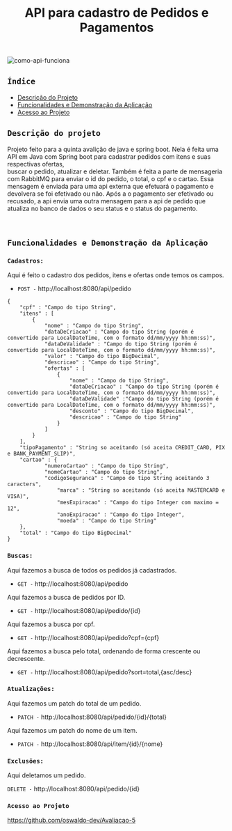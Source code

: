<h1 align="center">API para cadastro de Pedidos e Pagamentos</h1><br>

![como-api-funciona](https://user-images.githubusercontent.com/98189208/179321131-656d79ff-555d-4ca6-a9b5-5ee5f99ae474.jpg)

## `Índice`

* [Descrição do Projeto](#descrição-do-projeto)
* [Funcionalidades e Demonstração da Aplicação](#funcionalidades-e-demonstração-da-aplicação)
* [Acesso ao Projeto](#acesso-ao-projeto)

## `Descrição do projeto`
<p>Projeto feito para a quinta avalição de java e spring boot. Nela é feita uma API em Java com Spring boot para cadastrar pedidos com itens e suas respectivas ofertas,<br>
buscar o pedido, atualizar e deletar. Também é feita a parte de mensageria com RabbitMQ para enviar o id do pedido, o total, o cpf e o cartao. Essa mensagem é enviada para uma api externa que efetuará o pagamento e devolvera se foi efetivado ou não. Após a o pagamento ser efetivado ou recusado, a api envia uma outra mensagem para a api de pedido que atualiza no banco de dados o seu status e o status do pagamento.</p><br>

## `Funcionalidades e Demonstração da Aplicação`

### `Cadastros:`<br>

Aqui é feito o cadastro dos pedidos, itens e ofertas onde temos os campos.

- `POST -` http://localhost:8080/api/pedido<br>

```
{
    "cpf" : "Campo do tipo String",
    "itens" : [
        {
            "nome" : "Campo do tipo String",
            "dataDeCriacao" : "Campo do tipo String (porém é convertido para LocalDateTime, com o formato dd/mm/yyyy hh:mm:ss)",
            "dataDeValidade" : "Campo do tipo String (porém é convertido para LocalDateTime, com o formato dd/mm/yyyy hh:mm:ss)",
            "valor" : "Campo do tipo BigDecimal",
            "descricao" : "Campo do tipo String",
            "ofertas" : [
                {
                    "nome" : "Campo do tipo String",
                    "dataDeCriacao" : "Campo do tipo String (porém é convertido para LocalDateTime, com o formato dd/mm/yyyy hh:mm:ss)",
                    "dataDeValidade" :"Campo do tipo String (porém é convertido para LocalDateTime, com o formato dd/mm/yyyy hh:mm:ss)",
                    "desconto" : "Campo do tipo BigDecimal",
                    "descricao" : "Campo do tipo String"
                }
            ]
        }
    ],
    "tipoPagamento" : "String so aceitando (só aceita CREDIT_CARD, PIX e BANK_PAYMENT_SLIP)",
    "cartao" : {
            "numeroCartao" : "Campo do tipo String",
            "nomeCartao" : "Campo do tipo String",
            "codigoSeguranca" : "Campo do tipo String aceitando 3 caracters",
                "marca" : "String so aceitando (só aceita MASTERCARD e VISA)",
                "mesExpiracao" : "Campo do tipo Integer com maximo = 12",
                "anoExpiracao" : "Campo do tipo Integer",
                "moeda" : "Campo do tipo String"    
    },
    "total" : "Campo do tipo BigDecimal"
}
```

### `Buscas:`<br>

Aqui fazemos a busca de todos os pedidos já cadastrados.

- `GET -` http://localhost:8080/api/pedido<br>

Aqui fazemos a busca de pedidos por ID.

- `GET -` http://localhost:8080/api/pedido/{id}

Aqui fazemos a busca por cpf.

- `GET -` http://localhost:8080/api/pedido?cpf={cpf}

Aqui fazemos a busca pelo total, ordenando de forma crescente ou decrescente.

- `GET -` http://localhost:8080/api/pedido?sort=total,{asc/desc}


### `Atualizações:`<br>

Aqui fazemos um patch do total de um pedido.

- `PATCH -` http://localhost:8080/api/pedido/{id}/{total}

Aqui fazemos um patch do nome de um item.

- `PATCH -` http://localhost:8080/api/item/{id}/{nome}

### `Exclusões:`<br>

Aqui deletamos um pedido.

`DELETE -` http://localhost:8080/api/pedido/{id}

### `Acesso ao Projeto`

https://github.com/oswaldo-dev/Avaliacao-5

